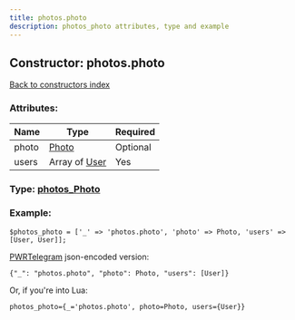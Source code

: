 ```yaml
---
title: photos.photo
description: photos_photo attributes, type and example
---
```

## Constructor: photos.photo  
[Back to constructors index](index.md)



### Attributes:

| Name     |    Type       | Required |
|----------|---------------|----------|
|photo|[Photo](../types/Photo.md) | Optional|
|users|Array of [User](../types/User.md) | Yes|



### Type: [photos\_Photo](../types/photos_Photo.md)


### Example:

```
$photos_photo = ['_' => 'photos.photo', 'photo' => Photo, 'users' => [User, User]];
```  

[PWRTelegram](https://pwrtelegram.xyz) json-encoded version:

```
{"_": "photos.photo", "photo": Photo, "users": [User]}
```


Or, if you're into Lua:  


```
photos_photo={_='photos.photo', photo=Photo, users={User}}

```


